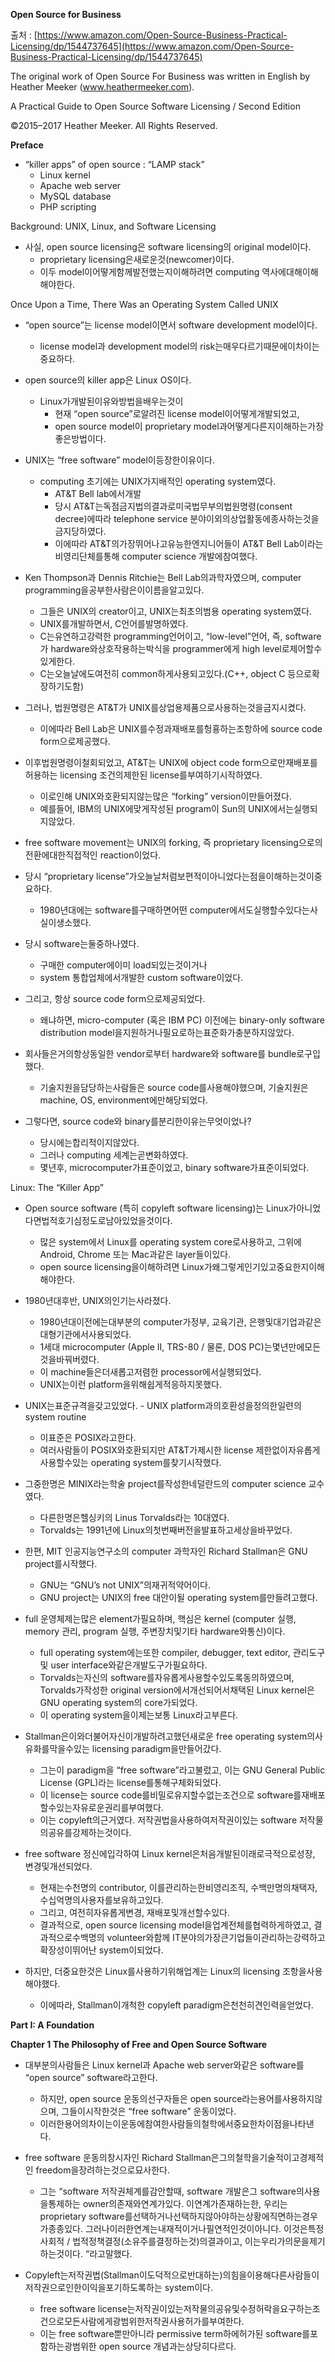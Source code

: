 **Open Source for Business**

출처 : [https://www.amazon.com/Open-Source-Business-Practical-Licensing/dp/1544737645](https://www.amazon.com/Open-Source-Business-Practical-Licensing/dp/1544737645)

The original work of Open Source For Business was written in English by Heather Meeker (www.heathermeeker.com). 

A Practical Guide to Open Source Software Licensing / Second Edition

©2015–2017 Heather Meeker. All Rights Reserved.

**Preface**

- “killer apps” of open source : “LAMP stack”
    - Linux kernel
    - Apache web server
    - MySQL database
    - PHP scripting

Background: UNIX, Linux, and Software Licensing

- 사실, open source licensing은 software licensing의 original model이다. 
    - proprietary licensing은새로운것(newcomer)이다. 
    - 이두 model이어떻게함께발전했는지이해하려면 computing 역사에대해이해해야한다. 

Once Upon a Time, There Was an Operating System Called UNIX

- “open source”는 license model이면서 software development model이다. 
    - license model과 development model의 risk는매우다르기때문에이차이는중요하다. 

- open source의 killer app은 Linux OS이다. 
    - Linux가개발된이유와방법을배우는것이 
        - 현재 “open source”로알려진 license model이어떻게개발되었고, 
        - open source model이 proprietary model과어떻게다른지이해하는가장좋은방법이다. 

- UNIX는 “free software” model이등장한이유이다. 
    - computing 초기에는 UNIX가지배적인 operating system였다. 
        - AT&T Bell lab에서개발
        - 당시 AT&T는독점금지법의결과로미국법무부의법원명령(consent decree)에따라 telephone service 분야이외의상업활동에종사하는것을금지당하였다. 
        - 이에따라 AT&T의가장뛰어나고유능한엔지니어들이 AT&T Bell Lab이라는비영리단체를통해 computer science 개발에참여했다.

- Ken Thompson과 Dennis Ritchie는 Bell Lab의과학자였으며, computer programming을공부한사람은이이름을알고있다. 
    - 그들은 UNIX의 creator이고, UNIX는최초의범용 operating system였다. 
    - UNIX를개발하면서, C언어를발명하였다. 
    - C는유연하고강력한 programming언어이고, “low-level”언어, 즉, software가 hardware와상호작용하는박식을 programmer에게 high level로제어할수있게한다. 
    - C는오늘날에도여전히 common하게사용되고있다.(C++, object C 등으로확장하기도함)

- 그러나, 법원명령은 AT&T가 UNIX를상업용제품으로사용하는것을금지시켰다. 
    - 이에따라 Bell Lab은 UNIX를수정과재배포를헝횽하는조항하에 source code form으로제공했다. 

- 이후법원명령이철회되었고, AT&T는 UNIX에 object code form으로만재배포를허용하는 licensing 조건의제한된 license를부여하기시작하였다. 
    - 이로인해 UNIX와호환되지않는많은 “forking” version이만들어졌다. 
    - 예를들어, IBM의 UNIX에맞게작성된 program이 Sun의 UNIX에서는실행되지않았다. 

- free software movement는 UNIX의 forking, 즉 proprietary licensing으로의전환에대한직접적인 reaction이었다. 
- 당시 “proprietary license”가오늘날처럼보편적이아니었다는점을이해하는것이중요하다. 
    - 1980년대에는 software를구매하면어떤 computer에서도실행할수있다는사실이생소했다. 

- 당시 software는둘중하나였다. 
    - 구매한 computer에이미 load되있는것이거나
    - system 통합업체에서개발한 custom software이었다.

- 그리고, 항상 source code form으로제공되었다. 
    - 왜냐하면, micro-computer (혹은 IBM PC) 이전에는 binary-only software distribution model을지원하거나필요로하는표준화가충분하지않았다. 

- 회사들은거의항상동일한 vendor로부터 hardware와 software를 bundle로구입했다.
    - 기술지원을담당하는사람들은 source code를사용해야했으며, 기술지원은 machine, OS, environment에만해당되었다. 

- 그렇다면, source code와 binary를분리한이유는무엇이었나? 
    - 당시에는합리적이지않았다. 
    - 그러나 computing 세계는곧변화하였다. 
    - 몇년후, microcomputer가표준이었고, binary software가표준이되었다. 

Linux: The “Killer App”

- Open source software (특히 copyleft software licensing)는 Linux가아니었다면법적호기심정도로남아있었을것이다. 
    - 많은 system에서 Linux를 operating system core로사용하고, 그위에 Android, Chrome 또는 Mac과같은 layer들이있다. 
    - open source licensing을이해하려면 Linux가왜그렇게인기있고중요한지이해해야한다. 

- 1980년대후반, UNIX의인기는사라졌다.
    - 1980년대이전에는대부분의 computer가정부, 교육기관, 은행및대기업과같은대형기관에서사용되었다.
    - 1세대 microcomputer (Apple II, TRS-80 / 물론, DOS PC)는몇년만에모든것을바꿔버렸다.
    - 이 machine들은더새롭고저렴한 processor에서실행되었다. 
    - UNIX는이런 platform을위해쉽게적응하지못했다.

- UNIX는표준규격을갖고있었다. - UNIX platform과의호환성을정의한일련의 system routine
    - 이표준은 POSIX라고한다. 
    - 여러사람들이 POSIX와호환되지만 AT&T가제시한 license 제한없이자유롭게사용할수있는 operating system를찾기시작했다. 

- 그중한명은 MINIX라는학술 project를작성한네덜란드의 computer science 교수였다.
    - 다른한명은헬싱키의 Linus Torvalds라는 10대였다.
    - Torvalds는 1991년에 Linux의첫번째버전을발표하고세상을바꾸었다. 

- 한편, MIT 인공지능연구소의 computer 과학자인 Richard Stallman은 GNU project를시작했다.
    - GNU는 “GNU’s not UNIX”의재귀적약어이다. 
    - GNU project는 UNIX의 free 대안이될 operating system를만들려고했다. 

- full 운영체제는많은 element가필요하며, 핵심은 kernel (computer 실행, memory 관리, program 실행, 주변장치및기타 hardware와통신)이다. 
    - full operating system에는또한 compiler, debugger, text editor, 관리도구및 user interface와같은개발도구가필요하다. 
    - Torvalds는자신의 software를자유롭게사용할수있도록동의하였으며, Torvalds가작성한 original version에서개선되어서채택된 Linux kernel은 GNU operating system의 core가되었다. 
    - 이 operating system을이제는보통 Linux라고부른다. 

- Stallman은이와더불어자신이개발하려고했던새로운 free operating system의사유화를막을수있는 licensing paradigm을만들어갔다. 
    - 그는이 paradigm을 “free software”라고불렀고, 이는 GNU General Public License (GPL)라는 license를통해구체화되었다. 
    - 이 license는 source code를비밀로유지할수없는조건으로 software를재배포할수있는자유로운권리를부여했다. 
    - 이는 copyleft의근거였다. 저작권법을사용하여저작권이있는 software 저작물의공유를강제하는것이다. 

- free software 정신에입각하여 Linux kernel은처음개발된이래로극적으로성장, 변경및개선되었다. 
    - 현재는수천명의 contributor, 이를관리하는한비영리조직, 수백만명의채택자, 수십억명의사용자를보유하고있다. 
    - 그리고, 여전히자유롭게변경, 재배포및개선할수있다. 
    - 결과적으로, open source licensing model을업계전체를협력하게하였고, 결과적으로수백명의 volunteer와함께 IT분야의가장큰기업들이관리하는강력하고확장성이뛰어난 system이되었다. 

- 하지만, 더중요한것은 Linux를사용하기위해업계는 Linux의 licensing 조항을사용해야했다.
    - 이에따라, Stallman이개척한 copyleft paradigm은천천히견인력을얻었다. 

**Part I: A Foundation**

**Chapter 1 The Philosophy of Free and Open Source Software**

- 대부분의사람들은 Linux kernel과 Apache web server와같은 software를 “open source” software라고한다. 
    - 하지만, open source 운동의선구자들은 open source라는용어를사용하지않으며, 그들이시작한것은 “free software” 운동이었다. 
    - 이러한용어의차이는이운동에참여한사람들의철학에서중요한차이점을나타낸다. 

- free software 운동의창시자인 Richard Stallman은그의철학을기술적이고경제적인 freedom을장려하는것으로묘사한다. 
    - 그는 “software 저작권체계를감안할때, software 개발은그 software의사용을통제하는 owner의존재와연계가있다. 이연계가존재하는한, 우리는 proprietary software를선택하거나선택하지않아야하는상황에직면하는경우가종종있다. 그러나이러한연계는내재적이거나필연적인것이아니다. 이것은특정사회적 / 법적정책결정(소유주를결정하는것)의결과이고, 이는우리가의문을제기하는것이다. “라고말했다. 

- Copyleft는저작권법(Stallman이도덕적으로반대하는)의힘을이용해다른사람들이저작권으로인한이익을포기하도록하는 system이다. 
    - free software license는저작권이있는저작물의공유및수정허락을요구하는조건으로모든사람에게광범위한저작권사용허가를부여한다. 
    - 이는 free software뿐만아니라 permissive term하에허가된 software를포함하는광범위한 open source 개념과는상당히다르다. 
